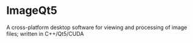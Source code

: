 # ImageQt5
A cross-platform desktop software for viewing and processing of image files; written in C++/Qt5/CUDA
